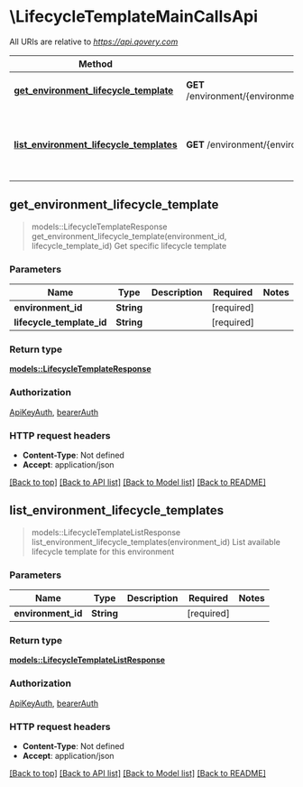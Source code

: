 # \LifecycleTemplateMainCallsApi

All URIs are relative to *https://api.qovery.com*

Method | HTTP request | Description
------------- | ------------- | -------------
[**get_environment_lifecycle_template**](LifecycleTemplateMainCallsApi.md#get_environment_lifecycle_template) | **GET** /environment/{environmentId}/lifecycleTemplate/{lifecycleTemplateId} | Get specific lifecycle template
[**list_environment_lifecycle_templates**](LifecycleTemplateMainCallsApi.md#list_environment_lifecycle_templates) | **GET** /environment/{environmentId}/lifecycleTemplate | List available lifecycle template for this environment



## get_environment_lifecycle_template

> models::LifecycleTemplateResponse get_environment_lifecycle_template(environment_id, lifecycle_template_id)
Get specific lifecycle template

### Parameters


Name | Type | Description  | Required | Notes
------------- | ------------- | ------------- | ------------- | -------------
**environment_id** | **String** |  | [required] |
**lifecycle_template_id** | **String** |  | [required] |

### Return type

[**models::LifecycleTemplateResponse**](LifecycleTemplateResponse.md)

### Authorization

[ApiKeyAuth](../README.md#ApiKeyAuth), [bearerAuth](../README.md#bearerAuth)

### HTTP request headers

- **Content-Type**: Not defined
- **Accept**: application/json

[[Back to top]](#) [[Back to API list]](../README.md#documentation-for-api-endpoints) [[Back to Model list]](../README.md#documentation-for-models) [[Back to README]](../README.md)


## list_environment_lifecycle_templates

> models::LifecycleTemplateListResponse list_environment_lifecycle_templates(environment_id)
List available lifecycle template for this environment

### Parameters


Name | Type | Description  | Required | Notes
------------- | ------------- | ------------- | ------------- | -------------
**environment_id** | **String** |  | [required] |

### Return type

[**models::LifecycleTemplateListResponse**](LifecycleTemplateListResponse.md)

### Authorization

[ApiKeyAuth](../README.md#ApiKeyAuth), [bearerAuth](../README.md#bearerAuth)

### HTTP request headers

- **Content-Type**: Not defined
- **Accept**: application/json

[[Back to top]](#) [[Back to API list]](../README.md#documentation-for-api-endpoints) [[Back to Model list]](../README.md#documentation-for-models) [[Back to README]](../README.md)

